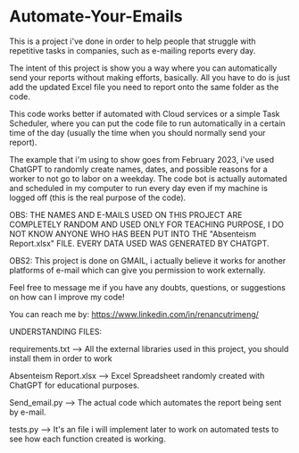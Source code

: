 # Automate-Your-Emails

This is a project i've done in order to help people that struggle with repetitive tasks in companies, such as e-mailing reports every day.

The intent of this project is show you a way where you can automatically send your reports without making efforts, basically. All you have to do is just add the updated Excel file you need to report onto the same folder as the code.

This code works better if automated with Cloud services or a simple Task Scheduler, where you can put the code file to run automatically in a certain time of the day (usually the time when you should normally send your report).

The example that i'm using to show goes from February 2023, i've used ChatGPT to randomly create names, dates, and possible reasons for a worker to not go to labor on a weekday. The code bot is actually automated and scheduled in my computer to run every day even if my machine is logged off (this is the real purpose of the code).

OBS: THE NAMES AND E-MAILS USED ON THIS PROJECT ARE COMPLETELY RANDOM AND USED ONLY FOR TEACHING PURPOSE, I DO NOT KNOW ANYONE WHO HAS BEEN PUT INTO THE "Absenteism Report.xlsx" FILE. EVERY DATA USED WAS GENERATED BY CHATGPT.

OBS2: This project is done on GMAIL, i actually believe it works for another platforms of e-mail which can give you permission to work externally.

Feel free to message me if you have any doubts, questions, or suggestions on how can I improve my code!

You can reach me by: https://www.linkedin.com/in/renancutrimeng/

UNDERSTANDING FILES:

requirements.txt --> All the external libraries used in this project, you should install them in order to work

Absenteism Report.xlsx --> Excel Spreadsheet randomly created with ChatGPT for educational purposes.

Send_email.py --> The actual code which automates the report being sent by e-mail.

tests.py --> It's an file i will implement later to work on automated tests to see how each function created is working.
